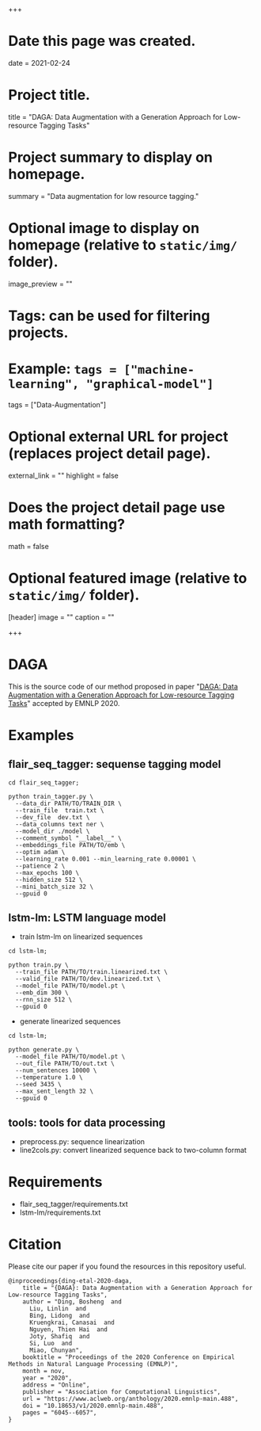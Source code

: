 +++
# Date this page was created.
date = 2021-02-24

# Project title.
title = "DAGA: Data Augmentation with a Generation Approach for Low-resource Tagging Tasks"

# Project summary to display on homepage.
summary = "Data augmentation for low resource tagging."

# Optional image to display on homepage (relative to `static/img/` folder).
image_preview = ""

# Tags: can be used for filtering projects.
# Example: `tags = ["machine-learning", "graphical-model"]`
tags = ["Data-Augmentation"]

# Optional external URL for project (replaces project detail page).
external_link = ""
highlight = false
# Does the project detail page use math formatting?
math = false

# Optional featured image (relative to `static/img/` folder).
[header]
image = ""
caption = ""

+++


# DAGA
This is the source code of our method proposed in paper "[DAGA: Data Augmentation with a Generation Approach for Low-resource Tagging Tasks](https://www.aclweb.org/anthology/2020.emnlp-main.488/)" accepted by EMNLP 2020.

# Examples 
## flair\_seq\_tagger: sequense tagging model
```
cd flair_seq_tagger;

python train_tagger.py \
  --data_dir PATH/TO/TRAIN_DIR \
  --train_file  train.txt \
  --dev_file  dev.txt \
  --data_columns text ner \
  --model_dir ./model \
  --comment_symbol "__label__" \
  --embeddings_file PATH/TO/emb \
  --optim adam \
  --learning_rate 0.001 --min_learning_rate 0.00001 \
  --patience 2 \
  --max_epochs 100 \
  --hidden_size 512 \
  --mini_batch_size 32 \
  --gpuid 0
```

## lstm-lm: LSTM language model
- train lstm-lm on linearized sequences
```
cd lstm-lm;

python train.py \
  --train_file PATH/TO/train.linearized.txt \
  --valid_file PATH/TO/dev.linearized.txt \
  --model_file PATH/TO/model.pt \
  --emb_dim 300 \
  --rnn_size 512 \
  --gpuid 0 
```

- generate linearized sequences
```
cd lstm-lm;

python generate.py \
  --model_file PATH/TO/model.pt \
  --out_file PATH/TO/out.txt \
  --num_sentences 10000 \
  --temperature 1.0 \
  --seed 3435 \
  --max_sent_length 32 \
  --gpuid 0
```

## tools: tools for data processing
- preprocess.py: sequence linearization
- line2cols.py: convert linearized sequence back to two-column format

# Requirements
- flair\_seq\_tagger/requirements.txt
- lstm-lm/requirements.txt

# Citation
Please cite our paper if you found the resources in this repository useful.
```
@inproceedings{ding-etal-2020-daga,
    title = "{DAGA}: Data Augmentation with a Generation Approach for Low-resource Tagging Tasks",
    author = "Ding, Bosheng  and
      Liu, Linlin  and
      Bing, Lidong  and
      Kruengkrai, Canasai  and
      Nguyen, Thien Hai  and
      Joty, Shafiq  and
      Si, Luo  and
      Miao, Chunyan",
    booktitle = "Proceedings of the 2020 Conference on Empirical Methods in Natural Language Processing (EMNLP)",
    month = nov,
    year = "2020",
    address = "Online",
    publisher = "Association for Computational Linguistics",
    url = "https://www.aclweb.org/anthology/2020.emnlp-main.488",
    doi = "10.18653/v1/2020.emnlp-main.488",
    pages = "6045--6057",
}
```

